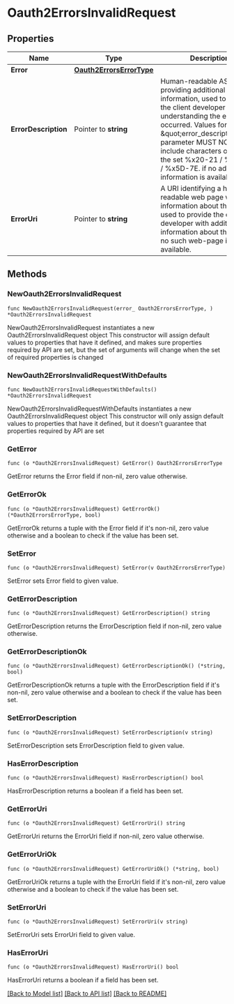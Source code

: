 # Oauth2ErrorsInvalidRequest

## Properties

Name | Type | Description | Notes
------------ | ------------- | ------------- | -------------
**Error** | [**Oauth2ErrorsErrorType**](Oauth2ErrorsErrorType.md) |  | 
**ErrorDescription** | Pointer to **string** | Human-readable ASCII text providing additional information, used to assist the client developer in understanding the error that occurred. Values for the \&quot;error_description\&quot; parameter MUST NOT include characters outside the set %x20-21 / %x23-5B / %x5D-7E. if no additional information is available. | [optional] 
**ErrorUri** | Pointer to **string** | A URI identifying a human-readable web page with information about the error, used to provide the client developer with additional information about the error. if no such web-page is available. | [optional] 

## Methods

### NewOauth2ErrorsInvalidRequest

`func NewOauth2ErrorsInvalidRequest(error_ Oauth2ErrorsErrorType, ) *Oauth2ErrorsInvalidRequest`

NewOauth2ErrorsInvalidRequest instantiates a new Oauth2ErrorsInvalidRequest object
This constructor will assign default values to properties that have it defined,
and makes sure properties required by API are set, but the set of arguments
will change when the set of required properties is changed

### NewOauth2ErrorsInvalidRequestWithDefaults

`func NewOauth2ErrorsInvalidRequestWithDefaults() *Oauth2ErrorsInvalidRequest`

NewOauth2ErrorsInvalidRequestWithDefaults instantiates a new Oauth2ErrorsInvalidRequest object
This constructor will only assign default values to properties that have it defined,
but it doesn't guarantee that properties required by API are set

### GetError

`func (o *Oauth2ErrorsInvalidRequest) GetError() Oauth2ErrorsErrorType`

GetError returns the Error field if non-nil, zero value otherwise.

### GetErrorOk

`func (o *Oauth2ErrorsInvalidRequest) GetErrorOk() (*Oauth2ErrorsErrorType, bool)`

GetErrorOk returns a tuple with the Error field if it's non-nil, zero value otherwise
and a boolean to check if the value has been set.

### SetError

`func (o *Oauth2ErrorsInvalidRequest) SetError(v Oauth2ErrorsErrorType)`

SetError sets Error field to given value.


### GetErrorDescription

`func (o *Oauth2ErrorsInvalidRequest) GetErrorDescription() string`

GetErrorDescription returns the ErrorDescription field if non-nil, zero value otherwise.

### GetErrorDescriptionOk

`func (o *Oauth2ErrorsInvalidRequest) GetErrorDescriptionOk() (*string, bool)`

GetErrorDescriptionOk returns a tuple with the ErrorDescription field if it's non-nil, zero value otherwise
and a boolean to check if the value has been set.

### SetErrorDescription

`func (o *Oauth2ErrorsInvalidRequest) SetErrorDescription(v string)`

SetErrorDescription sets ErrorDescription field to given value.

### HasErrorDescription

`func (o *Oauth2ErrorsInvalidRequest) HasErrorDescription() bool`

HasErrorDescription returns a boolean if a field has been set.

### GetErrorUri

`func (o *Oauth2ErrorsInvalidRequest) GetErrorUri() string`

GetErrorUri returns the ErrorUri field if non-nil, zero value otherwise.

### GetErrorUriOk

`func (o *Oauth2ErrorsInvalidRequest) GetErrorUriOk() (*string, bool)`

GetErrorUriOk returns a tuple with the ErrorUri field if it's non-nil, zero value otherwise
and a boolean to check if the value has been set.

### SetErrorUri

`func (o *Oauth2ErrorsInvalidRequest) SetErrorUri(v string)`

SetErrorUri sets ErrorUri field to given value.

### HasErrorUri

`func (o *Oauth2ErrorsInvalidRequest) HasErrorUri() bool`

HasErrorUri returns a boolean if a field has been set.


[[Back to Model list]](../README.md#documentation-for-models) [[Back to API list]](../README.md#documentation-for-api-endpoints) [[Back to README]](../README.md)


